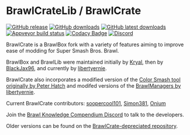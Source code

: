 BrawlCrateLib / BrawlCrate
==========
[![GitHub release](https://img.shields.io/github/release/soopercool101/BrawlCrate.svg)](https://github.com/soopercool101/BrawlCrate/releases/latest)
[![GitHub downloads](https://img.shields.io/github/downloads/soopercool101/brawlcrate/total.svg)](https://github.com/soopercool101/BrawlCrate/releases)
[![GitHub latest downloads](https://img.shields.io/github/downloads/soopercool101/brawlcrate/latest/total)](https://github.com/soopercool101/BrawlCrate/releases/latest)
[![Appveyor build status](https://ci.appveyor.com/api/projects/status/github/soopercool101/BrawlCrate?branch=master&svg=true)](https://ci.appveyor.com/project/soopercool101/BrawlCrate)
[![Codacy Badge](https://api.codacy.com/project/badge/Grade/e7a263be2c174b0390ae413455bbfcc5)](https://www.codacy.com/app/soopercoolstages/BrawlCrateNext?utm_source=github.com&amp;utm_medium=referral&amp;utm_content=soopercool101/BrawlCrateNext&amp;utm_campaign=Badge_Grade)
[![Discord](https://img.shields.io/discord/299006136512806912.svg?logo=discord)](https://discord.gg/s7c8763)

BrawlCrate is a BrawlBox fork with a variety of features aiming to improve ease of modding for Super Smash Bros. Brawl.

BrawlBox and BrawlLib were maintained initially by [Kryal](https://code.google.com/p/brawltools/), then by [BlackJax96](https://code.google.com/p/brawltools2/), and currently by [libertyernie](https://github.com/libertyernie/brawltools).

BrawlCrate also incorporates a modified version of the [Color Smash tool originally by Peter Hatch](https://github.com/PeterHatch/color-smash) and modifed versions of the [BrawlManagers by libertyernie](https://github.com/libertyernie/BrawlManagers).

Current BrawlCrate contributors: [soopercool101](https://github.com/soopercool101), [Simon381](https://github.com/STulling), [Onium](https://github.com/HavKT)

Join the [Brawl Knowledge Compendium Discord](https://discord.gg/s7c8763) to talk to the developers.

Older versions can be found on the [BrawlCrate-depreciated repository](https://github.com/soopercool101/BrawlCrate-depreciated).
